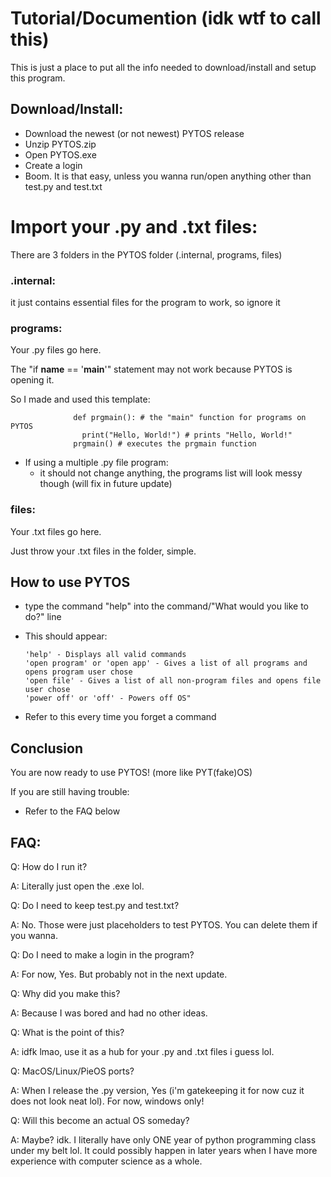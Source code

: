 # Tutorial/Documention (idk wtf to call this)
This is just a place to put all the info needed to download/install and setup this program. 
  ## Download/Install: 
  * Download the newest (or not newest) PYTOS release
  * Unzip PYTOS.zip
  * Open PYTOS.exe
  * Create a login
  * Boom. It is that easy, unless you wanna run/open anything other than test.py and test.txt
  # Import your .py and .txt files:
There are 3 folders in the PYTOS folder (.internal, programs, files)

  ### .internal: 
  it just contains essential files for the program to work, so ignore it
    
  ### programs: 
  Your .py files go here.
  
  The "if __name__ == '__main__'" statement may not work because PYTOS is opening it. 
  
  So I made and used this template:
      
                  def prgmain(): # the "main" function for programs on PYTOS
                    print("Hello, World!") # prints "Hello, World!"
                  prgmain() # executes the prgmain function
                  
  * If using a multiple .py file program:
    * it should not change anything, the programs list will look messy though (will fix in future update)
    
  ### files: 
  Your .txt files go here.
  
  Just throw your .txt files in the folder, simple.        


  ## How to use PYTOS
  * type the command "help" into the command/"What would you like to do?" line
  * This should appear: 

        'help' - Displays all valid commands
        'open program' or 'open app' - Gives a list of all programs and opens program user chose
        'open file' - Gives a list of all non-program files and opens file user chose
        'power off' or 'off' - Powers off OS"
  
  * Refer to this every time you forget a command

## Conclusion
You are now ready to use PYTOS! (more like PYT(fake)OS)

If you are still having trouble:
  * Refer to the FAQ below

## FAQ:
Q: How do I run it?

A: Literally just open the .exe lol.

Q: Do I need to keep test.py and test.txt?

A: No. Those were just placeholders to test PYTOS. You can delete them if you wanna.

Q: Do I need to make a login in the program?

A: For now, Yes. But probably not in the next update.

Q: Why did you make this?

A: Because I was bored and had no other ideas.

Q: What is the point of this?

A: idfk lmao, use it as a hub for your .py and .txt files i guess lol.

Q: MacOS/Linux/PieOS ports?

A: When I release the .py version, Yes (i'm gatekeeping it for now cuz it does not look neat lol). For now, windows only!

Q: Will this become an actual OS someday?

A: Maybe? idk. I literally have only ONE year of python programming class under my belt lol. It could possibly happen in later years when I have more experience with computer science as a whole.

  
          


    
    
